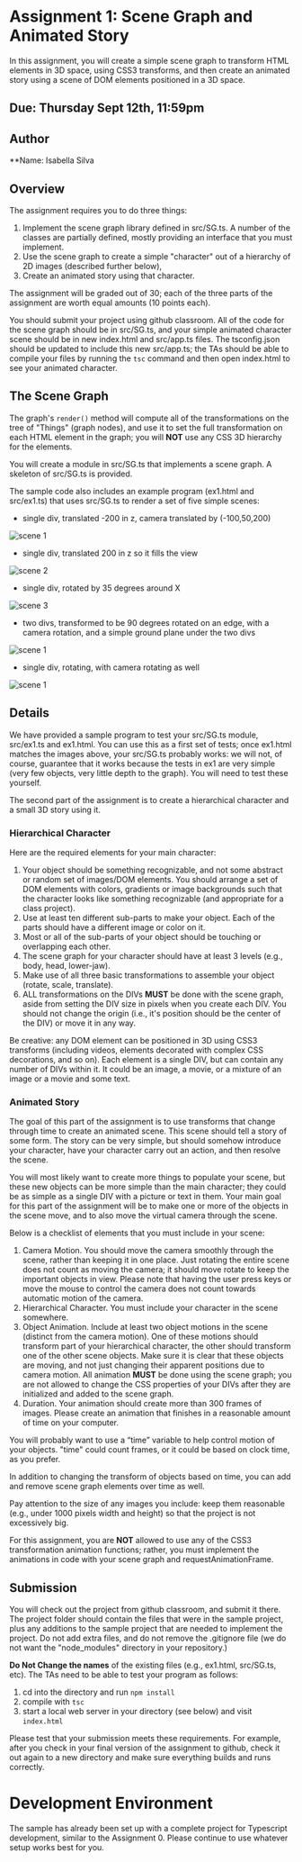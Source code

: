 # Assignment 1: Scene Graph and Animated Story

In this assignment, you will create a simple scene graph to transform HTML elements in 3D space,
using CSS3 transforms, and then create an animated story using a scene of DOM elements positioned in a 3D space.

## Due: Thursday Sept 12th, 11:59pm

## Author

**Name:  Isabella Silva

## Overview 

The assignment requires you to do three things:

1. Implement the scene graph library defined in src/SG.ts.  A number of the classes are partially defined, mostly providing an interface that you must implement.  
2. Use the scene graph to create a simple "character" out of a hierarchy of 2D images (described further below), 
3. Create an animated story using that character.

The assignment will be graded out of 30;  each of the three parts of the assignment are worth equal amounts (10 points each).

You should submit your project using github classroom.  All of the code for the scene graph should be in src/SG.ts, and your simple animated character scene should be in new index.html and src/app.ts files.  The tsconfig.json should be updated to include this new src/app.ts;  the TAs should be able to compile your files by running the ```tsc``` command and then open index.html to see your animated character.

## The Scene Graph
The graph's ```render()``` method will compute all of the transformations on the tree of "Things" (graph nodes), 
and use it to set the full transformation on each HTML element in the graph;  you will **NOT** use any CSS 3D hierarchy for the elements.  

You will create a module in src/SG.ts that implements a scene graph.  A skeleton of src/SG.ts is provided.

The sample code also includes an example program (ex1.html and src/ex1.ts) that uses src/SG.ts to render a set of five simple
scenes:

- single div, translated -200 in z, camera translated by (-100,50,200)

![scene 1](img/ex1a.png)

- single div, translated 200 in z so it fills the view

![scene 2](img/ex1b.png)

- single div, rotated by 35 degrees around X

![scene 3](img/ex1c.png)

- two divs, transformed to be 90 degrees rotated on an edge, with a camera rotation, and a simple ground plane under the two divs

![scene 1](img/ex1d.png)

- single div, rotating, with camera rotating as well

![scene 1](img/ex1e.gif)

## Details

We have provided a sample program to test your src/SG.ts module, src/ex1.ts and ex1.html.  You can use this as a first set of tests;  once ex1.html matches the images above, your src/SG.ts probably works:  we will not, of course, guarantee that it works because the tests in ex1 are very simple (very few objects, very little depth to the graph).  You will need to test these yourself.

The second part of the assignment is to create a hierarchical character and a small 3D story using it.

### Hierarchical Character

Here are the required elements for your main character:
1. Your object should be something recognizable, and not some abstract or random set of images/DOM elements. You should arrange a set of DOM elements with colors, gradients or image backgrounds such that the character looks like something recognizable (and appropriate for a class project).
2. Use at least ten different sub-parts to make your object.  Each of the parts should have a different image or color on it.
3. Most or all of the sub-parts of your object should be touching or overlapping each other.
4. The scene graph for your character should have at least 3 levels (e.g., body, head, lower-jaw).
5. Make use of all three basic transformations to assemble your object (rotate, scale, translate).
6. ALL transformations on the DIVs **MUST** be done with the scene graph, aside from setting the DIV size in pixels when you create each DIV. You should not change the origin (i.e., it's position should be the center of the DIV) or move it in any way. 

Be creative: any DOM element can be positioned in 3D using CSS3 transforms (including videos, elements decorated with complex CSS decorations, and so on). Each element is a single DIV, but can contain any number of DIVs within it.  It could be an image, a movie, or a mixture of an image or a movie and some text.

### Animated Story

The goal of this part of the assignment is to use transforms that change through time to create an animated scene.  This scene should tell a story of some form.  The story can be very simple, but should somehow introduce your character, have your character carry out an action, and then resolve the scene.

You will most likely want to create more things to populate your scene, but these new objects can be more simple than the main character; they could be as simple as a single DIV with a picture or text in them. Your main goal for this part of the assignment will be to make one or more of the objects in the scene move, and to also move the virtual camera through the scene. 

Below is a checklist of elements that you must include in your scene:
1. Camera Motion. You should move the camera smoothly through the scene, rather than keeping it in one place. Just rotating the entire scene does not count as moving the camera;  it should move rotate to keep the important objects in view. Please note that having the user press keys or move the mouse to control the camera does not count towards automatic motion of the camera. 
2. Hierarchical Character. You must include your character in the scene somewhere.
3. Object Animation. Include at least two object motions in the scene (distinct from the camera motion). One of these motions should transform part of your hierarchical character, the other should transform one of the other scene objects.  Make sure it is clear that these objects are moving, and not just changing their apparent positions due to camera motion.  All animation **MUST** be done using the scene graph;  you are not allowed to change the CSS properties of your DIVs after they are initialized and added to the scene graph. 
4. Duration.  Your animation should create more than 300 frames of images. Please create an animation that finishes in a reasonable amount of time on your computer.

You will probably want to use a “time” variable to help control motion of your objects.  "time" could count frames, or it could be based on clock time, as you prefer.  

In addition to changing the transform of objects based on time, you can add and remove scene graph elements over time as well. 

Pay attention to the size of any images you include:  keep them reasonable (e.g., under 1000 pixels width and height) so that the project is not excessively big. 

For this assignment, you are **NOT** allowed to use any of the CSS3 transformation animation functions;  rather, you must implement the animations in code with your scene graph and requestAnimationFrame.  

## Submission

You will check out the project from github classroom, and submit it there.  The project folder should contain the files that were in the sample project, plus any additions to the sample project that are needed to implement the project.  Do not add extra files, and do not remove the .gitignore file (we do not want the "node_modules" directory in your repository.)

**Do Not Change the names** of the existing files (e.g., ex1.html, src/SG.ts, etc).  The TAs need to be able to test your program as follows:

1. cd into the directory and run ```npm install```
2. compile with ```tsc```
3. start a local web server in your directory (see below) and visit ```index.html```

Please test that your submission meets these requirements.  For example, after you check in your final version of the assignment to github, check it out again to a new directory and make sure everything builds and runs correctly.
 
# Development Environment

The sample has already been set up with a complete project for Typescript development, similar to the Assignment 0.  Please continue to use whatever setup works best for you.  
